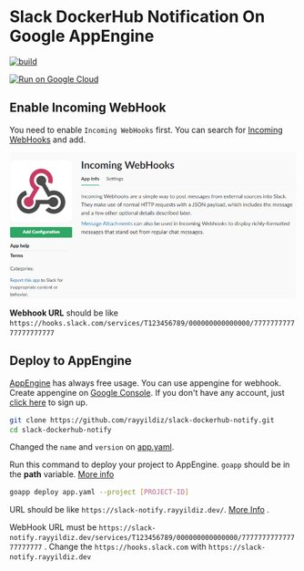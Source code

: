Slack DockerHub Notification On Google AppEngine
===

[![build](https://github.com/rayyildiz/slack-dockerhub-notify/actions/workflows/go.yml/badge.svg)](https://github.com/rayyildiz/slack-dockerhub-notify/actions/workflows/go.yml)


[![Run on Google Cloud](https://deploy.cloud.run/button.svg)](https://deploy.cloud.run?git_repo=https://github.com/rayyildiz/slack-dockerhub-notify)


Enable Incoming WebHook
---

You need to enable ```Incoming WebHooks``` first. You can search for [Incoming WebHooks](https://slack.com/apps/new/A0F7XDUAZ-incoming-webhooks) and add.

![Incoming webhooks](resources/incoming-webhook.png "Incoming WebHooks")


**Webhook URL** should be like ```https://hooks.slack.com/services/T123456789/000000000000000/777777777777777777777```


Deploy to AppEngine
---

[AppEngine](https://cloud.google.com/free/docs/always-free-usage-limits) has always free usage. You can use appengine for webhook. Create appengine on [Google Console](https://console.cloud.google.com/appengine). If you don't have any account, just [click here](https://cloud.google.com/free/) to sign up.

```bash
git clone https://github.com/rayyildiz/slack-dockerhub-notify.git
cd slack-dockerhub-notify
```

Changed the ```name``` and ```version``` on [app.yaml](app.yaml).

Run this command to deploy your project to AppEngine. ```goapp``` should be in the **path** variable. [More info](https://cloud.google.com/appengine/docs/standard/go/download)

```bash
goapp deploy app.yaml --project [PROJECT-ID]
```

URL should be like ```https://slack-notify.rayyildiz.dev/```. [More Info](https://docs.docker.com/docker-hub/webhooks/) .

WebHook URL must be ```https://slack-notify.rayyildiz.dev/services/T123456789/000000000000000/777777777777777777777``` .
Change the ```https://hooks.slack.com``` with ```https://slack-notify.rayyildiz.dev```
